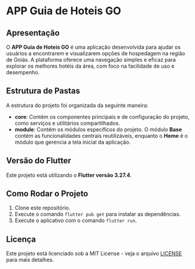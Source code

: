 # APP Guia de Hoteis GO

## Apresentação
O **APP Guia de Hoteis GO** é uma aplicação desenvolvida para ajudar os usuários a encontrarem e visualizarem opções de hospedagem na região de Goiás. A plataforma oferece uma navegação simples e eficaz para explorar os melhores hotéis da área, com foco na facilidade de uso e desempenho.

## Estrutura de Pastas
A estrutura do projeto foi organizada da seguinte maneira:


- **core**: Contém os componentes principais e de configuração do projeto, como serviços e utilitários compartilhados.
- **module**: Contém os módulos específicos do projeto. O módulo **Base** contém as funcionalidades centrais reutilizáveis, enquanto o **Home** é o módulo que gerencia a tela inicial da aplicação.

## Versão do Flutter
Este projeto está utilizando o **Flutter versão 3.27.4**.

## Como Rodar o Projeto

1. Clone este repositório.
2. Execute o comando `flutter pub get` para instalar as dependências.
3. Execute o aplicativo com o comando `flutter run`.

## Licença
Este projeto está licenciado sob a MIT License - veja o arquivo [LICENSE](LICENSE) para mais detalhes.

